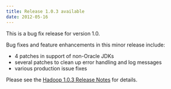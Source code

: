 ```yaml
---
title: Release 1.0.3 available
date: 2012-05-16
---
```

<!---
  Licensed under the Apache License, Version 2.0 (the "License");
  you may not use this file except in compliance with the License.
  You may obtain a copy of the License at

   http://www.apache.org/licenses/LICENSE-2.0

  Unless required by applicable law or agreed to in writing, software
  distributed under the License is distributed on an "AS IS" BASIS,
  WITHOUT WARRANTIES OR CONDITIONS OF ANY KIND, either express or implied.
  See the License for the specific language governing permissions and
  limitations under the License. See accompanying LICENSE file.
-->

This is a bug fix release for version 1.0.

Bug fixes and feature enhancements in this minor release include:

-   4 patches in support of non-Oracle JDKs
-   several patches to clean up error handling and log messages
-   various production issue fixes

Please see the [Hadoop 1.0.3 Release
Notes](https://hadoop.apache.org/docs/r1.0.3/releasenotes.html) for
details.

